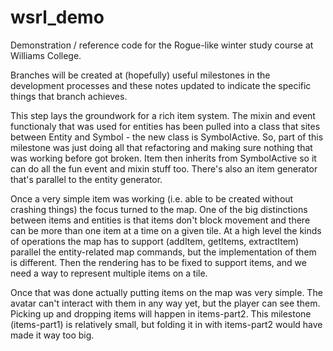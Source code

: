 # wsrl_demo
Demonstration / reference code for the Rogue-like winter study course at Williams College.

Branches will be created at (hopefully) useful milestones in the development processes and these notes updated to indicate the specific things that branch achieves.

This step lays the groundwork for a rich item system. The mixin and event functionaly that was used for entities has been pulled into a class that sites between Entity and Symbol - the new class is SymbolActive. So, part of this milestone was just doing all that refactoring and making sure nothing that was working before got broken. Item then inherits from SymbolActive so it can do all the fun event and mixin stuff too. There's also an item generator that's parallel to the entity generator.

Once a very simple item was working (i.e. able to be created without crashing things) the focus turned to the map. One of the big distinctions between items and entities is that items don't block movement and there can be more than one item at a time on a given tile. At a high level the kinds of operations the map has to support (addItem, getItems, extractItem) parallel the entity-related map commands, but the implementation of them is different. Then the rendering has to be fixed to support items, and we need a way to represent multiple items on a tile.

Once that was done actually putting items on the map was very simple. The avatar can't interact with them in any way yet, but the player can see them. Picking up and dropping items will happen in items-part2. This milestone (items-part1) is relatively small, but folding it in with items-part2 would have made it way too big.
